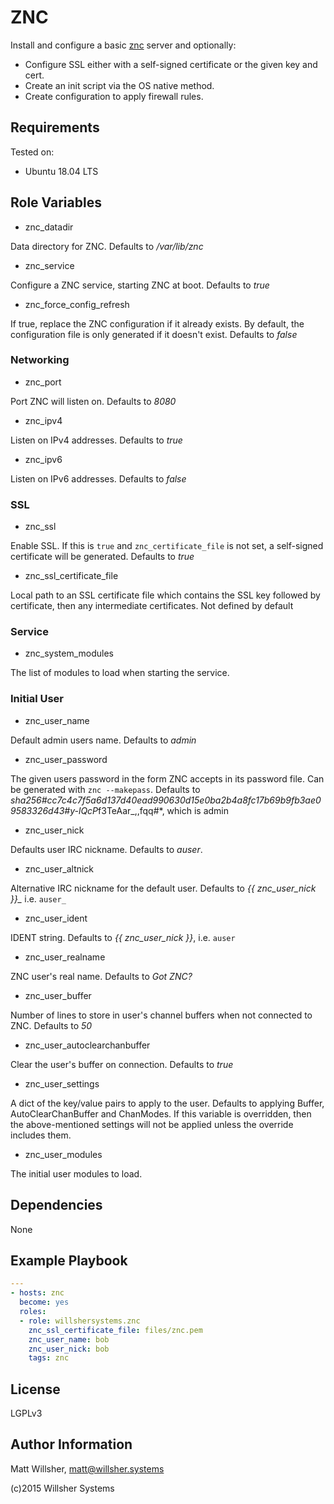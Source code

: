 ZNC
===

Install and configure a basic [znc](http://znc.in) server and optionally:

* Configure SSL either with a self-signed certificate or the given key and cert.
* Create an init script via the OS native method.
* Create configuration to apply firewall rules.

Requirements
------------

Tested on:

* Ubuntu 18.04 LTS

Role Variables
--------------

* znc_datadir

Data directory for ZNC. Defaults to  */var/lib/znc*

* znc_service

Configure a ZNC service, starting ZNC at boot. Defaults to *true*

* znc_force_config_refresh

If true, replace the ZNC configuration if it already exists. By default, the
configuration file is only generated if it doesn't exist. Defaults to *false*

### Networking

* znc_port

Port ZNC will listen on. Defaults to *8080*

* znc_ipv4

Listen on IPv4 addresses. Defaults to *true*

* znc_ipv6

Listen on IPv6 addresses. Defaults to *false*

### SSL

* znc_ssl

Enable SSL. If this is `true` and `znc_certificate_file` is not set, a
self-signed certificate will be generated. Defaults to *true*

* znc_ssl_certificate_file

Local path to an SSL certificate file which contains the SSL key followed by
certificate, then any intermediate certificates. Not defined by default

### Service

* znc_system_modules

The list of modules to load when starting the service.

### Initial User

* znc_user_name

Default admin users name. Defaults to *admin*

* znc_user_password

The given users password in the form ZNC accepts in its password file. Can be
generated with `znc --makepass`. Defaults to
*sha256#cc7c4c7f5a6d137d40ead990630d15e0ba2b4a8fc17b69b9fb3ae09583326d43#y-lQcP*f3TeAar_,,fqq#*,
which is admin

* znc_user_nick

Defaults user IRC nickname. Defaults to *auser*.

* znc_user_altnick

Alternative IRC nickname for the default user. Defaults to *{{ znc_user_nick }}_*
i.e. `auser_`

* znc_user_ident

IDENT string. Defaults to *{{ znc_user_nick }}*, i.e. `auser`

* znc_user_realname

ZNC user's real name. Defaults to *Got ZNC?*

* znc_user_buffer

Number of lines to store in user's channel buffers when not connected to ZNC.
Defaults to *50*

* znc_user_autoclearchanbuffer

Clear the user's buffer on connection. Defaults to *true*

* znc_user_settings

A dict of the key/value pairs to apply to the user. Defaults to applying
Buffer, AutoClearChanBuffer and ChanModes. If this variable is overridden,
then the above-mentioned settings will not be applied unless the override
includes them.

* znc_user_modules

The initial user modules to load.

Dependencies
------------

None

Example Playbook
----------------

```yaml
---
- hosts: znc
  become: yes
  roles:
  - role: willshersystems.znc
    znc_ssl_certificate_file: files/znc.pem
    znc_user_name: bob
    znc_user_nick: bob
    tags: znc
```

License
-------

LGPLv3

Author Information
------------------

Matt Willsher, matt@willsher.systems

(c)2015 Willsher Systems

